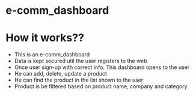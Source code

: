 # e-comm_dashboard
# How it works??
* This is an e-comm_dashboard
* Data is kept secured util the user registers to the web
* Once user sign-up with correct info. This dashboard opens to the user
* He can add, delete, update a product
* He can find the product in the list shown to the user
* Product is be filtered based on product name, company and category
